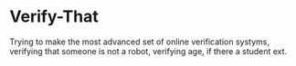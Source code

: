 # Verify-That
Trying to make the most advanced set of online verification systyms, verifying that someone is not a robot, verifying age, if there a student ext.
